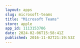 ```yaml
---
layout: apps
slug: microsoft-teams
title: "Microsoft Teams"
store: apple
app_id: 1113153706
date: 2024-02-06T15:58:41Z
published: 2016-11-02T21:19:53Z
---
```

